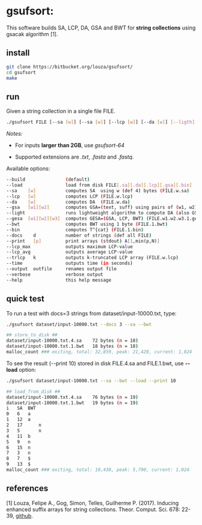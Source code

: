 # gsufsort: 

This software builds SA, LCP, DA, GSA and BWT for **string collections** using gsacak algorithm \[1\].

## install

```sh
git clone https://bitbucket.org/louza/gsufsort/ 
cd gsufsort
make 
```

## run

Given a string collection in a single file FILE.

```sh
./gsufsort FILE [--sa [w]] [--sa [w]] [--lcp [w]] [--da [w]] [--ligth] [--gsa [w1] [w2]] [--gesa [w1] [w2] [w3]] [--bwt] [--bin] [--docs d] [--print [p]] [--lcp_max] [--lcp_avg] [--trlcp [k]] [--output out]
```

_Notes:_ 
- For inputs **larger than 2GB**, use _gsufsort-64_

- Supported extensions are _.txt_, _.fasta_ and _.fastq_.


Available options:

```sh
--build	              (default)
--load                load from disk FILE[.sa][.da][.lcp][.gsa][.bin]
--sa    [w]           computes SA  using w (def 4) bytes (FILE.w.sa)
--lcp   [w]           computes LCP (FILE.w.lcp)
--da    [w]           computes DA  (FILE.w.da)
--gsa   [w1][w2]      computes GSA=(text, suff) using pairs of (w1, w2) bytes (FILE.w1.w2.gsa)
--light               runs lightweight algorithm to compute DA (also GSA)
--gesa  [w1][w2][w3]  computes GESA=(GSA, LCP, BWT) (FILE.w1.w2.w3.1.gesa)
--bwt                 computes BWT using 1 byte (FILE.1.bwt)
--bin                 computes T^{cat} (FILE.1.bin)
--docs    d           number of strings (def all FILE)
--print   [p]         print arrays (stdout) A[1,min(p,N)]
--lcp_max             outputs maximum LCP-value
--lcp_avg             outputs average LCP-value
--trlcp   k           outputs k-truncated LCP array (FILE.w.lcp)
--time                outputs time (in seconds)
--output  outfile     renames output file
--verbose             verbose output
--help                this help message
```

## quick test

To run a test with docs=3 strings from dataset/input-10000.txt, type:

```sh
./gsufsort dataset/input-10000.txt --docs 3 --sa --bwt
```

```sh
## store_to_disk ##
dataset/input-10000.txt.4.sa	72 bytes (n = 18)
dataset/input-10000.txt.1.bwt	18 bytes (n = 18)
malloc_count ### exiting, total: 32,859, peak: 21,420, current: 1,024
```

To see the result (--print 10) stored in disk FILE.4.sa and FILE.1.bwt, use **--load** option:

```sh
./gsufsort dataset/input-10000.txt --sa --bwt --load --print 10
```

```sh
## load_from_disk ##
dataset/input-10000.txt.4.sa	76 bytes (n = 19)
dataset/input-10000.txt.1.bwt	19 bytes (n = 19)
i	SA	BWT
0	6	a
1	12	a
2	17      n
3	5       n
4	11	b
5	9	n
6	15	n
7	3	n
8	7	$
9	13	$
malloc_count ### exiting, total: 10,438, peak: 5,790, current: 1,024
```

## references

\[1\] 
Louza, Felipe A., Gog, Simon, Telles, Guilherme P. (2017). 
Inducing enhanced suffix arrays for string collections. 
Theor. Comput. Sci. 678: 22-39, [github](https://github.com/felipelouza/gsa-is).

